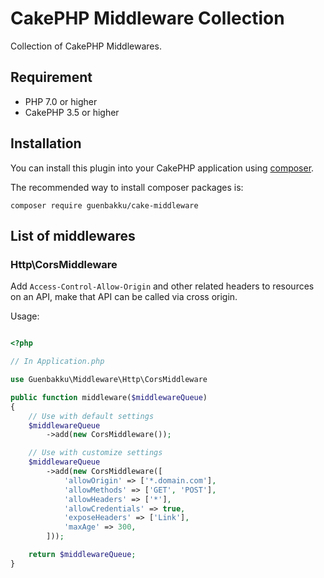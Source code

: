 # CakePHP Middleware Collection

Collection of CakePHP Middlewares.

## Requirement

* PHP 7.0 or higher
* CakePHP 3.5 or higher

## Installation

You can install this plugin into your CakePHP application using [composer](http://getcomposer.org).

The recommended way to install composer packages is:

```
composer require guenbakku/cake-middleware
```

## List of middlewares

### Http\CorsMiddleware

Add `Access-Control-Allow-Origin` and other related headers to resources on an API, make that API can be called via cross origin.

Usage:

~~~php

<?php

// In Application.php

use Guenbakku\Middleware\Http\CorsMiddleware

public function middleware($middlewareQueue)
{
    // Use with default settings
    $middlewareQueue
        ->add(new CorsMiddleware());

    // Use with customize settings
    $middlewareQueue
        ->add(new CorsMiddleware([
            'allowOrigin' => ['*.domain.com'],
            'allowMethods' => ['GET', 'POST'],
            'allowHeaders' => ['*'],
            'allowCredentials' => true,
            'exposeHeaders' => ['Link'],
            'maxAge' => 300,
        ]));

    return $middlewareQueue;
}
~~~
